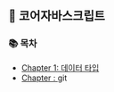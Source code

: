## 🚀 코어자바스크립트

### 📚 목차

- [Chapter 1: 데이터 타입](https://github.com/minjamie/Reading_Books_Record/blob/main/%EC%BD%94%EC%96%B4%20%EC%9E%90%EB%B0%94%EC%8A%A4%ED%81%AC%EB%A6%BD%ED%8A%B8/01%20%EB%8D%B0%EC%9D%B4%ED%84%B0%20%ED%83%80%EC%9E%85.MD)
- [Chapter : ]()
  git
